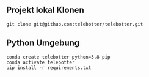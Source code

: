 ## Projekt lokal Klonen

```
git clone git@github.com:telebotter/telebotter.git
```

## Python Umgebung

```
conda create telebotter python=3.8 pip
conda activate telebotter
pip install -r requirements.txt
```
